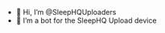 - 👋 Hi, I’m @SleepHQUploaders
- 👀 I’m a bot for the SleepHQ Upload device

<!---
SleepHQUploaders/SleepHQUploaders is a ✨ special ✨ repository because its `README.md` (this file) appears on your GitHub profile.
You can click the Preview link to take a look at your changes.
--->
